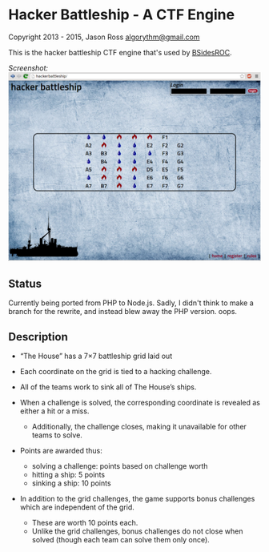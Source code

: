 # Hacker Battleship - A CTF Engine
Copyright 2013 - 2015, Jason Ross <algorythm@gmail.com>

This is the hacker battleship CTF engine that's used by <a
href="http://bsidesroc.com">BSidesROC</a>.

*Screenshot:*
![mockup of the main screen](doc/img/mockup.png "mockup of the main screen")

## Status
Currently being ported from PHP to Node.js. Sadly, I didn't think to make a
branch for the rewrite, and instead blew away the PHP version. oops.

## Description
* “The House” has a 7×7 battleship grid laid out

* Each coordinate on the grid is tied to a hacking challenge.

* All of the teams work to sink all of The House’s ships.

* When a challenge is solved, the corresponding coordinate is
  revealed as either a hit or a miss.
  - Additionally, the challenge closes, making it unavailable
    for other teams to solve.

* Points are awarded thus:
  - solving a challenge: points based on challenge worth
  - hitting a ship: 5 points
  - sinking a ship: 10 points

* In addition to the grid challenges, the game supports bonus
  challenges which are independent of the grid.
  - These are worth 10 points each.
  - Unlike the grid challenges, bonus challenges do not close
    when solved (though each team can solve them only once).

